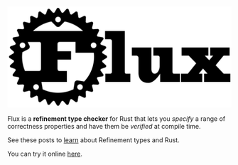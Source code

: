 
![Flux](img/flux-logo.png)

Flux is a **refinement type checker** for Rust that lets you *specify*
a range of correctness properties and have them be *verified* at compile
time.

See these posts to [learn](SUMMARY.md#learn) about Refinement types and Rust.

You can try it online [here](http://goto.ucsd.edu:8091/index.html).
